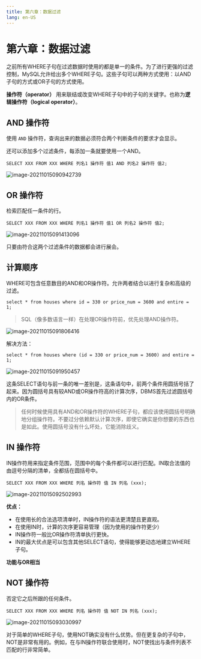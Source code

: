 ```yaml
---
title: 第六章：数据过滤
lang: en-US
---
```


# 第六章：数据过滤

之前所有WHERE子句在过滤数据时使用的都是单一的条件。为了进行更强的过滤控制，MySQL允许给出多个WHERE子句。这些子句可以两种方式使用：以AND子句的方式或OR子句的方式使用。

**操作符（operator）** 用来联结或改变WHERE子句中的子句的关键字。也称为**逻辑操作符（logical operator）**。

## AND 操作符

使用 `AND` 操作符，查询出来的数据必须符合两个判断条件的要求才会显示。

还可以添加多个过滤条件，每添加一条就要使用一个AND。

~~~mysql
SELECT XXX FROM XXX WHERE 列名1 操作符 值1 AND 列名2 操作符 值2;
~~~

![image-20211015090942739](https://gitee.com/sue201982/mysql/raw/master/img/202110292227277.png)

## OR 操作符

检索匹配任一条件的行。

~~~mysql
SELECT XXX FROM XXX WHERE 列名1 操作符 值1 OR 列名2 操作符 值2;
~~~

![image-20211015091413096](https://gitee.com/sue201982/mysql/raw/master/img/202110292227278.png)

只要由符合这两个过滤条件的数据都会进行展会。

## 计算顺序

WHERE可包含任意数目的AND和OR操作符。允许两者结合以进行复杂和高级的过滤。

~~~mysql
select * from houses where id = 330 or price_num = 3600 and entire = 1;
~~~

> SQL（像多数语言一样）在处理OR操作符前，优先处理AND操作符。

![image-20211015091806416](https://gitee.com/sue201982/mysql/raw/master/img/202110292227279.png)

解决方法：

~~~mysql
select * from houses where (id = 330 or price_num = 3600) and entire = 1;
~~~

![image-20211015091950457](https://gitee.com/sue201982/mysql/raw/master/img/202110292227280.png)

这条SELECT语句与前一条的唯一差别是，这条语句中，前两个条件用圆括号括了起来。因为圆括号具有较AND或OR操作符高的计算次序，DBMS首先过滤圆括号内的OR条件。

> 任何时候使用具有AND和OR操作符的WHERE子句，都应该使用圆括号明确地分组操作符。不要过分依赖默认计算次序，即使它确实是你想要的东西也是如此。使用圆括号没有什么坏处，它能消除歧义。

## IN 操作符

IN操作符用来指定条件范围，范围中的每个条件都可以进行匹配。IN取合法值的由逗号分隔的清单，全都括在圆括号中。

~~~mysql
SELECT XXX FROM XXX WHERE 列名 操作符 值 IN 列名 (xxx);
~~~

![image-20211015092502993](https://gitee.com/sue201982/mysql/raw/master/img/202110292227281.png)

**优点：**

- 在使用长的合法选项清单时，IN操作符的语法更清楚且更直观。
- 在使用IN时，计算的次序更容易管理（因为使用的操作符更少）
- IN操作符一般比OR操作符清单执行更快。
- IN的最大优点是可以包含其他SELECT语句，使得能够更动态地建立WHERE子句。

**功能与OR相当**


## NOT 操作符

否定它之后所跟的任何条件。

~~~mysql
SELECT XXX FROM XXX WHERE 列名 操作符 值 NOT IN 列名 (xxx);
~~~

![image-20211015093030997](https://gitee.com/sue201982/mysql/raw/master/img/202110292227282.png)

对于简单的WHERE子句，使用NOT确实没有什么优势。但在更复杂的子句中，NOT是非常有用的。例如，在与IN操作符联合使用时，NOT使找出与条件列表不匹配的行非常简单。
